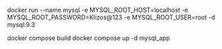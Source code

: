 docker run --name mysql -e MYSQL_ROOT_HOST=localhost -e MYSQL_ROOT_PASSWORD=Klizos@123 -e MYSQL_ROOT_USER=root -d mysql:9.3


docker compose build
docker compose up -d mysql_app